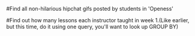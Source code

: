 


#Find all non-hilarious hipchat gifs posted by students in 'Openess'


#Find out how many lessons each instructor taught in week 1.(Like earlier, but this time, do it using one query, you'll want to look up GROUP BY)
